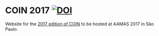 # COIN 2017 [![DOI](https://zenodo.org/badge/70092435.svg)](https://zenodo.org/badge/latestdoi/70092435)

Website for the [2017 edition of COIN](http://coin-workshop.github.io) to be hosted at AAMAS 2017 in São Paulo. 